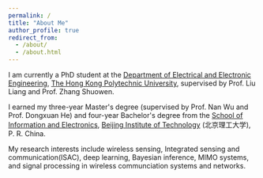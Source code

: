 ```yaml
---
permalink: /
title: "About Me"
author_profile: true
redirect_from: 
  - /about/
  - /about.html
---
```


I am currently a PhD student at the [Department of Electrical and Electronic Engineering](https://www.polyu.edu.hk/eee/), [The Hong Kong Polytechnic University](https://www.polyu.edu.hk/), supervised by Prof. Liu Liang and Prof. Zhang Shuowen.

I earned my three-year Master's degree (supervised by Prof. Nan Wu and Prof. Dongxuan He) and four-year Bachelor's degree from the [School of Information and Electronics](https://sie.bit.edu.cn/), [Beijing Institute of Technology](http://www.bit.edu.cn/) (北京理工大学), P. R. China.

My research interests include wireless sensing, Integrated sensing and communication(ISAC), deep learning, Bayesian inference, MIMO systems, and signal processing in wireless communciation systems and networks.
